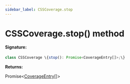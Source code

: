 ```yaml
---
sidebar_label: CSSCoverage.stop
---
```


# CSSCoverage.stop() method

#### Signature:

```typescript
class CSSCoverage \{stop(): Promise<CoverageEntry[]>;\}
```

**Returns:**

Promise&lt;[CoverageEntry](./puppeteer.coverageentry.md)\[\]&gt;
